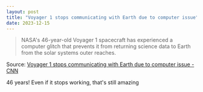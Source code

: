 ```yaml
---
layout: post
title: "Voyager 1 stops communicating with Earth due to computer issue"
date: 2023-12-15
---
```


> NASA's 46-year-old Voyager 1 spacecraft has experienced a computer glitch
that prevents it from returning science data to Earth from the solar
systems outer reaches.

Source: [Voyager 1 stops communicating with Earth due to computer issue -
CNN](
https://www.cnn.com/2023/12/13/world/voyager-1-computer-issue-scn/index.html
)

46 years! Even if it stops working, that's still amazing

